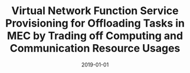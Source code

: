 ---
title: "Virtual Network Function Service Provisioning for Offloading Tasks in MEC by Trading off Computing and Communication Resource Usages"
authors:
- Yu Ma
- Weifa Liang
- Meitian Huang
- Yang Liu
- Song Guo
date: "2019-01-01"
doi: ""


# Publication type.
# Legend: 0 = Uncategorized; 1 = Conference paper; 2 = Journal article;
# 3 = Preprint / Working Paper; 4 = Report; 5 = Book; 6 = Book section;
# 7 = Thesis; 8 = Patent
publication_types: ["1"]

# Publication name and optional abbreviated publication name.
publication: In *IEEE Conference on Computer Communications Workshops*
# publication_short: In *INFOCOM*

# links:
# - name: Custom Link
#   url: http://example.org
url_pdf: https://doi.org/10.1109/INFOCOMWKSHPS47286.2019.9093758
# url_code: '#'
# url_dataset: '#'
# url_poster: '#'
# url_project: ''
# url_slides: ''
# url_video: '#'

# Featured image
# To use, add an image named `featured.jpg/png` to your page's folder. 
# image:
#   caption: 'Image credit: [**Unsplash**](https://unsplash.com/photos/pLCdAaMFLTE)'
#   focal_point: ""
#   preview_only: false

# Associated Projects (optional).
#   Associate this publication with one or more of your projects.
#   Simply enter your project's folder or file name without extension.
#   E.g. `internal-project` references `content/project/internal-project/index.md`.
#   Otherwise, set `projects: []`.
projects: []
---